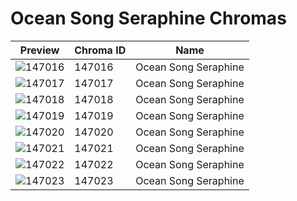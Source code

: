 # Ocean Song Seraphine Chromas



| Preview | Chroma ID | Name |
|---------|-----------|------|
| ![147016](https://raw.communitydragon.org/latest/plugins/rcp-be-lol-game-data/global/default/v1/champion-chroma-images/147/147016.png) | 147016 | Ocean Song Seraphine |
| ![147017](https://raw.communitydragon.org/latest/plugins/rcp-be-lol-game-data/global/default/v1/champion-chroma-images/147/147017.png) | 147017 | Ocean Song Seraphine |
| ![147018](https://raw.communitydragon.org/latest/plugins/rcp-be-lol-game-data/global/default/v1/champion-chroma-images/147/147018.png) | 147018 | Ocean Song Seraphine |
| ![147019](https://raw.communitydragon.org/latest/plugins/rcp-be-lol-game-data/global/default/v1/champion-chroma-images/147/147019.png) | 147019 | Ocean Song Seraphine |
| ![147020](https://raw.communitydragon.org/latest/plugins/rcp-be-lol-game-data/global/default/v1/champion-chroma-images/147/147020.png) | 147020 | Ocean Song Seraphine |
| ![147021](https://raw.communitydragon.org/latest/plugins/rcp-be-lol-game-data/global/default/v1/champion-chroma-images/147/147021.png) | 147021 | Ocean Song Seraphine |
| ![147022](https://raw.communitydragon.org/latest/plugins/rcp-be-lol-game-data/global/default/v1/champion-chroma-images/147/147022.png) | 147022 | Ocean Song Seraphine |
| ![147023](https://raw.communitydragon.org/latest/plugins/rcp-be-lol-game-data/global/default/v1/champion-chroma-images/147/147023.png) | 147023 | Ocean Song Seraphine |